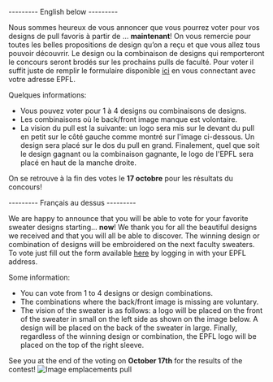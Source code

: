 --------- English below ---------

Nous sommes heureux de vous annoncer que vous pourrez voter pour vos designs de pull favoris à partir de … **maintenant**! On vous remercie pour toutes les belles propositions de design qu’on a reçu et que vous allez tous pouvoir découvrir.
Le design ou la combinaison de designs qui remporteront le concours seront brodés sur les prochains pulls de faculté.
Pour voter il suffit juste de remplir le formulaire disponible [ici](https://go.epfl.ch/votes-designs-pull-faculte) en vous connectant avec votre adresse EPFL.

Quelques informations:

- Vous pouvez voter pour 1 à 4 designs ou combinaisons de designs.
- Les combinaisons où le back/front image manque est volontaire.
- La vision du pull est la suivante: un logo sera mis sur le devant du pull en petit sur le côté gauche comme montré sur l'image ci-dessous. Un design sera placé sur le dos du pull en grand. Finalement, quel que soit le design gagnant ou la combinaison gagnante, le logo de l'EPFL sera placé en haut de la manche droite.

On se retrouve à la fin des votes le **17 octobre** pour les résultats du concours!

--------- Français au dessus ---------

We are happy to announce that you will be able to vote for your favorite sweater designs starting... **now**! We thank you for all the beautiful designs we received and that you will all be able to discover.
The winning design or combination of designs will be embroidered on the next faculty sweaters.
To vote just fill out the form available [here](https://go.epfl.ch/votes-designs-pull-faculte) by logging in with your EPFL address.

Some information:

- You can vote from 1 to 4 designs or design combinations.
- The combinations where the back/front image is missing are voluntary.
- The vision of the sweater is as follows: a logo will be placed on the front of the sweater in small on the left side as shown on the image below. A design will be placed on the back of the sweater in large. Finally, regardless of the winning design or combination, the EPFL logo will be placed on the top of the right sleeve.

See you at the end of the voting on **October 17th** for the results of the contest!
![Image emplacements pull](/news/26/pull_emplacements.png)
